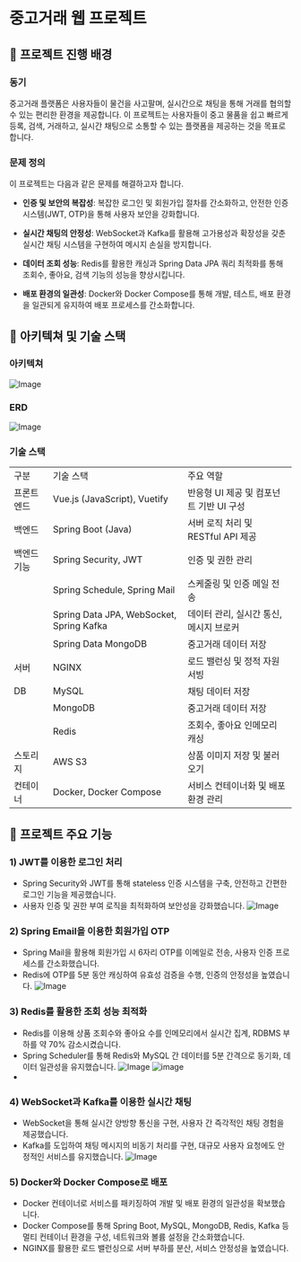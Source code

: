 # 중고거래 웹 프로젝트

## 📌 프로젝트 진행 배경

### 동기
중고거래 플랫폼은 사용자들이 물건을 사고팔며, 실시간으로 채팅을 통해 거래를 협의할 수 있는 편리한 환경을 제공합니다. 이 프로젝트는 사용자들이 중고 물품을 쉽고 빠르게 등록, 검색, 거래하고, 실시간 채팅으로 소통할 수 있는 플랫폼을 제공하는 것을 목표로 합니다.

### 문제 정의
이 프로젝트는 다음과 같은 문제를 해결하고자 합니다.
- **인증 및 보안의 복잡성**: 복잡한 로그인 및 회원가입 절차를 간소화하고, 안전한 인증 시스템(JWT, OTP)을 통해 사용자 보안을 강화합니다.

- **실시간 채팅의 안정성**: WebSocket과 Kafka를 활용해 고가용성과 확장성을 갖춘 실시간 채팅 시스템을 구현하여 메시지 손실을 방지합니다.

- **데이터 조회 성능**: Redis를 활용한 캐싱과 Spring Data JPA 쿼리 최적화를 통해 조회수, 좋아요, 검색 기능의 성능을 향상시킵니다.

- **배포 환경의 일관성**: Docker와 Docker Compose를 통해 개발, 테스트, 배포 환경을 일관되게 유지하여 배포 프로세스를 간소화합니다.


## 📌 아키텍쳐 및 기술 스택

### 아키텍쳐
![Image](https://github.com/user-attachments/assets/14772547-39b9-4cde-94be-3abc94c679f4)


### ERD
![Image](https://github.com/user-attachments/assets/69343a1a-cd3a-4451-8968-846e3cb453d5)

### 기술 스택

|   |   |   |
|---|---|---|
|구분|기술 스택|주요 역할|
|프론트엔드|Vue.js (JavaScript), Vuetify|반응형 UI 제공 및 컴포넌트 기반 UI 구성|
|백엔드|Spring Boot (Java)|서버 로직 처리 및 RESTful API 제공|
|백엔드 기능|Spring Security, JWT|인증 및 권한 관리|
||Spring Schedule, Spring Mail|스케줄링 및 인증 메일 전송|
||Spring Data JPA, WebSocket, Spring Kafka|데이터 관리, 실시간 통신, 메시지 브로커|
||Spring Data MongoDB|중고거래 데이터 저장|
|서버|NGINX|로드 밸런싱 및 정적 자원 서빙|
|DB|MySQL|채팅 데이터 저장|
||MongoDB|중고거래 데이터 저장|
||Redis|조회수, 좋아요 인메모리 캐싱|
|스토리지|AWS S3|상품 이미지 저장 및 불러오기|
|컨테이너|Docker, Docker Compose|서비스 컨테이너화 및 배포 환경 관리|

## 📌 프로젝트 주요 기능
### 1) JWT를 이용한 로그인 처리
- Spring Security와 JWT를 통해 stateless 인증 시스템을 구축, 안전하고 간편한 로그인 기능을 제공했습니다.
- 사용자 인증 및 권한 부여 로직을 최적화하여 보안성을 강화했습니다.
  ![Image](https://github.com/user-attachments/assets/5739044a-c667-462b-ba8a-393f1d5422c7)


### 2) Spring Email을 이용한 회원가입 OTP
- Spring Mail을 활용해 회원가입 시 6자리 OTP를 이메일로 전송, 사용자 인증 프로세스를 간소화했습니다.
- Redis에 OTP를 5분 동안 캐싱하여 유효성 검증을 수행, 인증의 안정성을 높였습니다.
  ![Image](https://github.com/user-attachments/assets/c162cef8-034a-4f0c-9927-f2bc569fbbe9)


### 3) Redis를 활용한 조회 성능 최적화
- Redis를 이용해 상품 조회수와 좋아요 수를 인메모리에서 실시간 집계, RDBMS 부하를 약 70% 감소시켰습니다.
- Spring Scheduler를 통해 Redis와 MySQL 간 데이터를 5분 간격으로 동기화, 데이터 일관성을 유지했습니다.
  ![Image](https://github.com/user-attachments/assets/4357ef62-8724-4d75-afb6-fc44852ec088)
  ![image](https://github.com/sprae114/Study/assets/52237184/507890f9-cdba-4894-89af-b89e25f567c8)
- 
### 4) WebSocket과 Kafka를 이용한 실시간 채팅
- WebSocket을 통해 실시간 양방향 통신을 구현, 사용자 간 즉각적인 채팅 경험을 제공했습니다.
- Kafka를 도입하여 채팅 메시지의 비동기 처리를 구현, 대규모 사용자 요청에도 안정적인 서비스를 유지했습니다.
  ![Image](https://github.com/user-attachments/assets/0c6b5cd1-0569-4aa9-ba46-467b3b0a2288)

### 5) Docker와 Docker Compose로 배포
- Docker 컨테이너로 서비스를 패키징하여 개발 및 배포 환경의 일관성을 확보했습니다.
- Docker Compose를 통해 Spring Boot, MySQL, MongoDB, Redis, Kafka 등 멀티 컨테이너 환경을 구성, 네트워크와 볼륨 설정을 간소화했습니다.
- NGINX를 활용한 로드 밸런싱으로 서버 부하를 분산, 서비스 안정성을 높였습니다.
